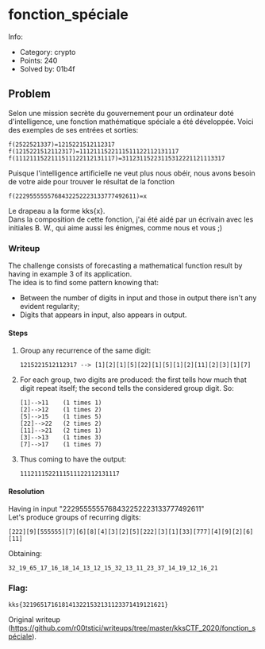 # fonction_spéciale

Info:  
- Category: crypto  
- Points: 240  
- Solved by: 01b4f

## Problem

Selon une mission secrète du gouvernement pour un ordinateur doté
d'intelligence, une fonction mathématique spéciale a été développée. Voici des
exemples de ses entrées et sorties:

```  
f(2522521337)=1215221512112317
f(1215221512112317)=1112111522111511122112131117
f(1112111522111511122112131117)=31123115223115312221121113317  
```

Puisque l'intelligence artificielle ne veut plus nous obéir, nous avons besoin
de votre aide pour trouver le résultat de la fonction

```  
f(2229555555768432252223133777492611)=x  
```

Le drapeau a la forme kks{x}.  
Dans la composition de cette fonction, j'ai été aidé par un écrivain avec les
initiales B. W., qui aime aussi les énigmes, comme nous et vous ;)

### Writeup

The challenge consists of forecasting a mathematical function result by having
in example 3 of its application.  
The idea is to find some pattern knowing that:  
- Between the number of digits in input and those in output there isn't any evident regularity;  
- Digits that appears in input, also appears in output.

#### Steps  
1. Group any recurrence of the same digit:  
	```  
	1215221512112317 --> [1][2][1][5][22][1][5][1][2][11][2][3][1][7]  
	```  
2.  For each group, two digits are produced: the first tells how much that digit repeat itself; the second tells the considered group digit. So:  
	```  
	[1]-->11	(1 times 1)  
	[2]-->12	(1 times 2)  
	[5]-->15	(1 times 5)  
	[22]-->22	(2 times 2)  
	[11]-->21	(2 times 1)  
	[3]-->13	(1 times 3)  
	[7]-->17	(1 times 7)  
	```  
3. Thus coming to have the output:  
	```  
	1112111522111511122112131117  
	```  
  
  
#### Resolution  
Having in input "2229555555768432252223133777492611"  
Let's produce groups of recurring digits:  
```  
[222][9][555555][7][6][8][4][3][2][5][222][3][1][33][777][4][9][2][6][11]  
```  
Obtaining:  
```  
32_19_65_17_16_18_14_13_12_15_32_13_11_23_37_14_19_12_16_21  
```

### Flag:  
```  
kks{3219651716181413221532131123371419121621}  
```  

Original writeup
(https://github.com/r00tstici/writeups/tree/master/kksCTF_2020/fonction_spéciale).
